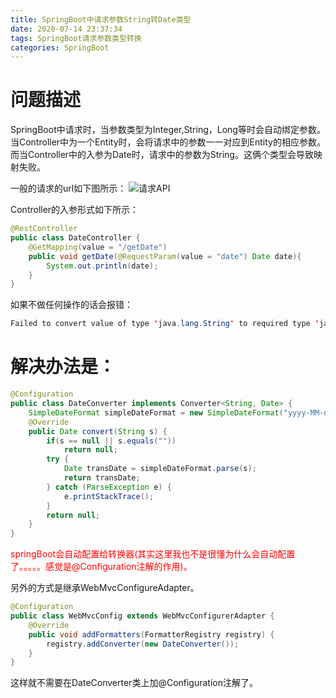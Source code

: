 ```yaml
---
title: SpringBoot中请求参数String转Date类型
date: 2020-07-14 23:37:34
tags: SpringBoot请求参数类型转换
categories: SpringBoot
---
```


# 问题描述
SpringBoot中请求时，当参数类型为Integer,String，Long等时会自动绑定参数。当Controller中为一个Entity时，会将请求中的参数一一对应到Entity的相应参数。而当Controller中的入参为Date时，请求中的参数为String。这俩个类型会导致映射失败。
<!-- more -->

一般的请求的url如下图所示：
![请求API](请求API.png)

Controller的入参形式如下所示：
```java
@RestController
public class DateController {
    @GetMapping(value = "/getDate")
    public void getDate(@RequestParam(value = "date") Date date){
        System.out.println(date);
    }
}
```

如果不做任何操作的话会报错：
```java
Failed to convert value of type 'java.lang.String' to required type 'java.util.Date'
```

# 解决办法是：
```java
@Configuration
public class DateConverter implements Converter<String, Date> {
    SimpleDateFormat simpleDateFormat = new SimpleDateFormat("yyyy-MM-dd HH:mm:ss");
    @Override
    public Date convert(String s) {
        if(s == null || s.equals(""))
            return null;
        try {
            Date transDate = simpleDateFormat.parse(s);
            return transDate;
        } catch (ParseException e) {
            e.printStackTrace();
        }
        return null;
    }
}
```
<font color="red">springBoot会自动配置给转换器(其实这里我也不是很懂为什么会自动配置了。。。。。感觉是@Configuration注解的作用)。</font>

另外的方式是继承WebMvcConfigureAdapter。
```java
@Configuration
public class WebMvcConfig extends WebMvcConfigurerAdapter {
    @Override
    public void addFormatters(FormatterRegistry registry) {
        registry.addConverter(new DateConverter());
    }
}
```
这样就不需要在DateConverter类上加@Configuration注解了。




